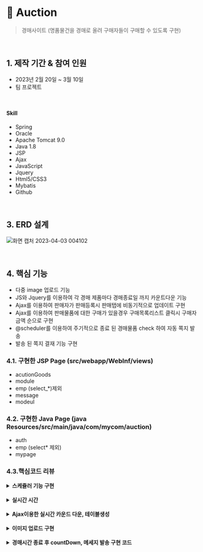 # :pushpin: Auction
> 경매사이트 (명품물건을 경매로 올려 구매자들이 구매할 수 있도록 구현)

</br>

## 1. 제작 기간 & 참여 인원
- 2023년 2월 20일 ~ 3월 10일
- 팀 프로젝트

</br>

#### Skill 
  - Spring
  - Oracle
  - Apache Tomcat 9.0
  - Java 1.8
  - JSP
  - Ajax
  - JavaScript
  - Jquery
  - Html5/CSS3
  - Mybatis
  - Github

</br>

## 3. ERD 설계
![화면 캡처 2023-04-03 004102](https://user-images.githubusercontent.com/116694081/230029046-470154ec-6da6-4f07-b1bf-5f8a4e00e886.png)

</br>
  
## 4. 핵심 기능
- 다중 image 업로드 기능
- JS와 Jquery를 이용하여 각 경매 제품마다 경매종료일 까지 카운트다운 기능
- Ajax를 이용하여 판매자가 판매등록시 판매탭에 비동기적으로 업데이트 구현
- Ajax를 이용하여 판매물품에 대한 구매가 있을경우 구매목록리스트 클릭시 구매자 금액 순으로 구현
- @scheduler를 이용하여 주기적으로 종료 된 경매물품 check 하여 자동 쪽지 발송
- 발송 된 쪽지 결재 기능 구현

### 4.1. 구현한 JSP Page (src/webapp/WebInf/views)
- acutionGoods
- module
- emp (select_*)제외
- message
- modeul

### 4.2. 구현한 Java Page (java Resources/src/main/java/com/mycom/auction)
- auth
- emp (select* 제외)
- mypage


### 4.3.핵심코드 리뷰
<details>
<summary><b>스케쥴러 기능 구현</b></summary>
<div markdown="1">
  
##### 4.2.1 스케쥴러 기능 구현코드
![스케쥴러](https://user-images.githubusercontent.com/116694081/230059488-2873822c-ac45-44eb-a8f1-c38f20c5f093.png)
  
</div>
</details>

</br>

<details>
<summary><b>실시간 시간</b></summary>
<div markdown="1">
  
##### 4.2.2 실시간 시간 JS코드
![시간 실시간으로 나오게 하기](https://user-images.githubusercontent.com/116694081/230059564-8b7209e5-8f69-4a40-9f1c-24563a91abe7.png)
  
</div>
</details>

</br>

<details>
<summary><b>Ajax이용한 실시간 카운드 다운, 테이블생성</b></summary>
<div markdown="1">
  
##### 4.2.3 실 시간 카운드 다운, 테이블 생성 코
![실시간 시간 count과 ajax테이블 생성](https://user-images.githubusercontent.com/116694081/230059630-9c012db6-6420-44b5-b7d2-392834ee2ea7.png)
  
</div>
</details>

</br>

<details>
<summary><b>이미지 업로드 구현</b></summary>
<div markdown="1">
  
##### 4.2.4 이미지 업로드시 이미지파일, 데이터 드구분코드
![이미지 업로드](https://user-images.githubusercontent.com/116694081/230059866-523cc430-cb08-4914-aa7d-6cc7c7da821f.png)

</div>
</details>

</br>

<details>
<summary><b>경매시간 종료 후 countDown, 메세지 발송 구현 코드</b></summary>
<div markdown="1">
  
##### 4.2.5 Repository에서 경매시간 종료 후 코드 구현
![판매완료 상품 메세지 발송 번호바꾸기](https://user-images.githubusercontent.com/116694081/230059925-5d7964ae-0821-4763-bfbd-523e84644ac4.png)
  
</div>
</details>
